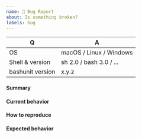 ```yaml
---
name: 🐞 Bug Report
about: Is something broken?
labels: bug
---
```


<!--
- Please fill in this template according to your issue.
- Please keep the table shown below at the top of your issue.
- Please post code as text (using proper markup). Do not post screenshots of code.
- Please remove this comment before submitting your issue.
-->

| Q                | A                        |
|------------------|--------------------------|
| OS               | macOS / Linux / Windows  |
| Shell & version  | sh 2.0  / bash 3.0 / ... |
| bashunit version | x.y.z                    |

#### Summary

<!-- Provide a summary describing the problem you are experiencing. -->

#### Current behavior

<!-- What is the current (buggy) behavior? -->

#### How to reproduce

<!-- Provide steps to reproduce the bug. -->

#### Expected behavior

<!-- What was the expected (correct) behavior? -->
